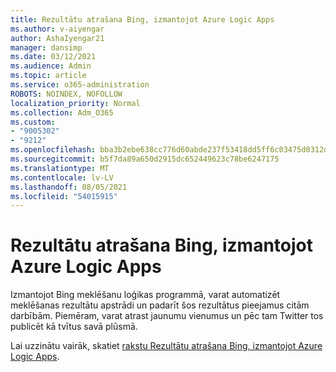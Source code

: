```yaml
---
title: Rezultātu atrašana Bing, izmantojot Azure Logic Apps
ms.author: v-aiyengar
author: AshaIyengar21
manager: dansimp
ms.date: 03/12/2021
ms.audience: Admin
ms.topic: article
ms.service: o365-administration
ROBOTS: NOINDEX, NOFOLLOW
localization_priority: Normal
ms.collection: Adm_O365
ms.custom:
- "9005302"
- "9212"
ms.openlocfilehash: bba3b2ebe638cc776d60abde237f53418dd5ff6c03475d0312df8f647bf8c636
ms.sourcegitcommit: b5f7da89a650d2915dc652449623c78be6247175
ms.translationtype: MT
ms.contentlocale: lv-LV
ms.lasthandoff: 08/05/2021
ms.locfileid: "54015915"
---
```

# <a name="find-results-in-bing-search-by-using-azure-logic-apps"></a>Rezultātu atrašana Bing, izmantojot Azure Logic Apps

Izmantojot Bing meklēšanu loģikas programmā, varat automatizēt meklēšanas rezultātu apstrādi un padarīt šos rezultātus pieejamus citām darbībām. Piemēram, varat atrast jaunumu vienumus un pēc tam Twitter tos publicēt kā tvītus savā plūsmā.

Lai uzzinātu vairāk, skatiet [rakstu Rezultātu atrašana Bing, izmantojot Azure Logic Apps](https://go.microsoft.com/fwlink/?linkid=2151928).